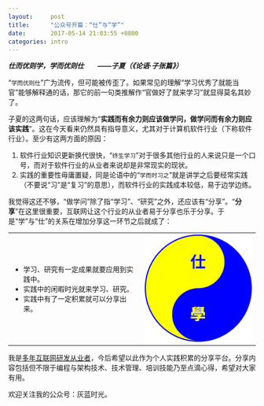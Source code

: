 ```yaml
---
layout:     post
title:      "公众号开篇：“仕”与“学”"
date:       2017-05-14 21:03:55 +0800
categories: intro
---
```

***仕而优则学，学而优则仕　　——子夏（《论语·子张篇》）***

“`学而优则仕`”广为流传，但可能被传歪了。<!--more-->如果常见的理解“学习优秀了就能当官”能够解释通的话，那它的前一句类推解作“官做好了就来学习”就显得莫名其妙了。

子夏的这两句话，应该理解为“**实践而有余力则应该做学问，做学问而有余力则应该实践**”。这在今天看来仍然具有指导意义，尤其对于计算机软件行业（下称软件行业）。至少有这两方面的原因：
1. 软件行业知识更新换代很快，“`终生学习`”对于很多其他行业的人来说只是一个口号，而对于软件行业的从业者来说却是非常现实的现状。
2. 实践的重要性毋庸置疑，同是论语中的“`学而时习之`”就是讲学之后要经常实践（不要说“习”是“复习”的意思），而软件行业的实践成本较低，易于边学边练。

我觉得这还不够，“做学问”除了指“学习”、“研究”之外，还应该有“分享”。“**分享**”在这里很重要，互联网让这个行业的从业者易于分享也乐于分享。于是“学”与“仕”的关系在增加分享这一环节之后就成了：

<table><tr>
<td>
 <ul>
  <li>学习、研究有一定成果就要应用到实践中。</li>
  <li>实践中的闲暇时光就来学习、研究。</li>
  <li>实践中有了一定积累就可以分享出来。</li>
 </ul>
</td>
<td>
 <img src="/assets/shi_xue.png">
</td>
</tr></table>

我是[多年互联网研发从业者](/about/)，今后希望以此作为个人实践积累的分享平台。分享内容包括但不限于编程与架构技术、技术管理、培训技能乃至点滴心得，希望对大家有用。

欢迎关注我的公众号：灰蓝时光。
